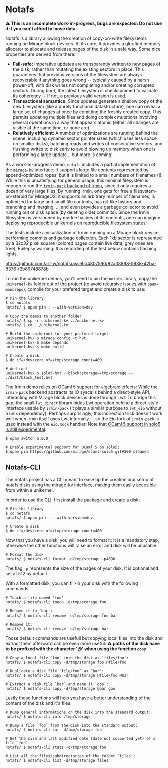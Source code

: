 # Notafs

**:warning: This is an incomplete work-in-progress, bugs are expected: Do not use it if you can't afford to loose data.**

Notafs is a library allowing the creation of copy-on-write filesystems running on Mirage block devices. At its core, it provides a glorified memory allocator to allocate and release pages of the disk in a safe way. Some nice properties are derived from there:

- **Fail-safe:** Imperative updates are transparently written to new pages of the disk, rather than mutating the existing sectors in place. This guarantees that previous versions of the filesystem are always recoverable if anything goes wrong -- typically caused by a harsh power-off, with disk writes not completing and/or creating corrupted sectors. During boot, the latest filesystem is checksummed to validate its coherency -- if not, a previous valid version is used.
- **Transactional semantics:** Since updates generate a shallow copy of the new filesystem (like a purely functional datastructure), one can reveal a large set of changes at once by comitting the freshly created copy. This permits updating multiple files and doing complex mutations involving several operations in a way that appears atomic (either all changes are visible at the same time, or none are).
- **Relatively efficient:** A number of optimizations are running behind the scene, including dynamic sector pointer sizes (which uses less space on smaller disks), batching reads and writes of consecutive sectors, and flushing writes to disk early to avoid blowing up memory when one is performing a large update... but more is coming!

As a work-in-progress demo, `notafs` includes a partial implementation of the [`mirage-kv`](https://ocaml.org/p/mirage-kv) interface. It supports large file contents represented by append-optimized ropes, but it is limited to a small numbers of filenames (!). While this is unsatisfying for general usage, this minimal filesystem is enough to run the [`irmin-pack` backend of Irmin](https://mirage.github.io/irmin/irmin-pack/), since it only requires a dozen of very large files. By running Irmin, one gets for free a filesystem-on-steroid for MirageOS: it supports an arbitrary number of filenames, is optimized for large and small file contents, has git-like history and branching and merging, ... and even provides a garbage collector to avoid running out of disk space (by deleting older commits). Since the Irmin filesystem is versionned by merkle hashes of its contents, one can imagine deploying [reproducible unikernels](https://robur.coop/Projects/Reproducible_builds) on reproducible filesystem states!

The tests include a visualization of Irmin running on a Mirage block device, performing commits and garbage collection. Each 1kb sector is represented by a 32x32 pixel square (colored pages contain live data, grey ones are free). Epilepsy warning: this recording of the test below contains flashing lights.

https://github.com/art-w/notafs/assets/4807590/82a33898-5938-42ba-8376-f2b89748878b

To run the unikernel demos, you'll need to pin the `notafs` library, copy the `unikernel-kv` folder out of the project (to avoid recursive issues with `opam-monorepo`), compile for your prefered target and create a disk to use:

```shell
# Pin the library
$ cd notafs
notafs/ $ opam pin . --with-version=dev

# Copy the demos to another folder
notafs/ $ cp -r unikernel-kv ../unikernel-kv
notafs/ $ cd ../unikernel-kv

# Build the unikernel for your prefered target
unikernel-kv/ $ mirage config -t hvt
unikernel-kv/ $ make depends
unikernel-kv/ $ make build

# Create a disk
$ dd if=/dev/zero of=/tmp/storage count=400

# And run!
unikernel-kv/ $ solo5-hvt --block:storage=/tmp/storage -- ./dist/block_test.hvt
```

The Irmin demo relies on OCaml 5 support for algebraic effects: While the `irmin-pack` backend abstracts its IO syscalls behind a direct-style API, interacting with Mirage block devices is done through Lwt. To bridge this gap, the small `lwt_direct` library hides Lwt operation behind a direct-style interface usable by `irmin-pack` (it plays a similar purpose to `lwt_eio` without a unix dependency). Perhaps surprisingly, this indirection trick doesn't work well when Irmin itself uses Lwt internally -- so the Eio fork of `irmin-pack` is used instead with the `eio.mock` handler. Note that [OCaml 5 support in solo5 is still experimental](https://github.com/mirage/ocaml-solo5/pull/124):

```shell
$ opam switch 5.0.0

# Enable experimental support for OCaml 5 on solo5:
$ opam pin https://github.com/mirage/ocaml-solo5.git#500-cleaned
```

## Notafs-CLI

The notafs project has a CLI meant to ease up the creation and setup of notafs disks using the mirage-kv interface, making them easily accesible from within a unikernel.

In order to use the CLI, first install the package and create a disk:

```shell
# Pin the library
$ cd notafs
notafs/ $ opam pin . --with-version=dev

# Create a disk
$ dd if=/dev/zero of=/tmp/storage count=400
```

Now that you have a disk, you will need to format it: It is a mandatory step, otherwise the other functions will raise an error and disk will be unusable:

```shell
# Format the disk
notafs/ $ notafs-cli format -d/tmp/storage -p4096
```

The flag `-p` represents the size of the pages of your disk. It is optional and set at 512 by default.

With a formatted disk, you can fill-in your disk with the following commands:

```shell
# Touch a file named 'foo'
notafs/ $ notafs-cli touch -d/tmp/storage foo

# Rename it to 'bar':
notafs/ $ notafs-cli rename -d/tmp/storage foo bar

# Remove it:
notafs/ $ notafs-cli remove -d/tmp/storage bar
```

Those default commands are usefull but copying local files into the disk and extract them afterward can be even more useful:
**:warning: paths of the disk have to be prefixed with the character '@' when using the function `copy`**

```shell
# Copy a local file `foo` into the disk as `files/foo`:
notafs/ $ notafs-cli copy -d/tmp/storage foo @file/foo

# Duplicate a disk file `file/foo` as `bar`:
notafs/ $ notafs-cli copy -d/tmp/storage @file/foo @bar

# Extract a disk file `bar` and name it `goo`:
notafs/ $ notafs-cli copy -d/tmp/storage @bar goo
```

Lastly those functions will help you have a better understanding of the content of the disk and it's files:

```shell
# Dump general informations on the disk into the standard output:
notafs/ $ notafs-cli info /tmp/storage

# Dump a file `foo` from the disk into the standard output:
notafs/ $ notafs-cli cat -d/tmp/storage foo

# Get the size and last modified date (date not supported yet) of a file `foo`:
notafs/ $ notafs-cli stats -d/tmp/storage foo

# List all the files/subdirectories of the folder `files`:
notafs/ $ notafs-cli list -d/tmp/storage files
```
